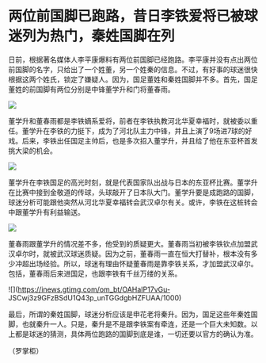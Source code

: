 # 两位前国脚已跑路，昔日李铁爱将已被球迷列为热门，秦姓国脚在列

日前，根据著名媒体人李平康爆料有两位前国脚已经跑路。李平康并没有点出两位前国脚的名字，只给出了一个姓董，另一个姓秦的信息。不过，有好事的球迷很快根据这两个姓氏，锁定了嫌疑人。因为，国足董姓和秦姓国脚并不多。首先，国足董姓的前国脚有两位分别是中锋董学升和门将董春雨。

![](https://inews.gtimg.com/om_bt/OOUMs23N5bR31YP8bVyWkpefhulkSpduep37JRNq7Db7wAA/1000)

董学升和董春雨都是李铁嫡系爱将，前者在李铁执教河北华夏幸福时，就被委以重任。董学升在李铁的力挺下，成为了河北队主力中锋，并且上演了9场进7球的好戏。后来，李铁出任国足主帅后，也是多次招入董学升，并且给了他在东亚杯首发挑大梁的机会。

![](https://inews.gtimg.com/om_bt/O4OpDyU8HAXT7l6_0iozZoqPqMVPHrMxzjlQBP-T5tLWcAA/1000)

董学升在李铁国足的高光时刻，就是代表国家队出战与日本的东亚杯比赛。董学升在比赛中接到金敬道的传球，头球敲开了日本队大门。董学升要是成跑路的国脚，球迷分析可能跟他突然从河北华夏幸福转会武汉卓尔有关。或许，李铁在这桩转会中跟董学升有利益输送。

![](https://inews.gtimg.com/om_bt/O4V207oE-4k4e_qoYxfXqNHq0XBEydTWFAeGeYqKA1PrMAA/1000)

董春雨跟董学升的情况差不多，他受到的质疑更大。董春雨当初被李铁钦点加盟武汉卓尔时，就被武汉球迷质疑。因为之前，董春雨一直在恒大打替补，根本没有多少冲超出场经验。所以，球迷有理由怀疑董春雨是靠李铁关系，才加盟武汉卓尔。包括，董春雨后来进国足，也跟李铁有千丝万缕的关系。

![](https://inews.gtimg.com/om_bt/OAHaIP17vGu-
JSCwj3z9GFzBSdU1Q43p_unTGGdgbHZFUAA/1000)

最后，所谓的秦姓国脚，球迷分析应该是申花老将秦升。因为，国足这些年秦姓国脚，也就秦升一人。只是，秦升是不是跟李铁案有牵连，还是一个巨大未知数。以上都是球迷的猜测，具体两位跑路的国脚到底是谁，一切还要以官方的确认为准。

（罗掌柜）

